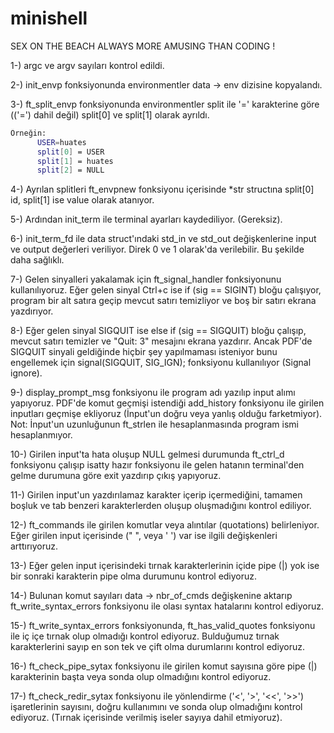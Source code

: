 # minishell
SEX ON THE BEACH ALWAYS MORE AMUSING THAN CODING !


1-) argc ve argv sayıları kontrol edildi.

2-) init_envp fonksiyonunda environmentler data -> env dizisine kopyalandı.

3-) ft_split_envp fonksiyonunda environmentler split ile '=' karakterine göre (('=') dahil değil) split[0] ve split[1] olarak ayrıldı.
```sh
Örneğin:
      USER=huates
      split[0] = USER
      split[1] = huates
      split[2] = NULL
```
4-) Ayrılan splitleri ft_envpnew fonksiyonu içerisinde *str structına split[0] id, split[1] ise value olarak atanıyor.

5-) Ardından init_term ile terminal ayarları kaydediliyor. (Gereksiz).

6-) init_term_fd ile data struct'ındaki std_in ve std_out değişkenlerine input ve output değerleri veriliyor. Direk 0 ve 1 olarak'da verilebilir. Bu şekilde daha sağlıklı.

7-) Gelen sinyalleri yakalamak için ft_signal_handler fonksiyonunu kullanılıyoruz. Eğer gelen sinyal Ctrl+c ise if (sig == SIGINT) bloğu çalışıyor, program bir alt satıra geçip mevcut satırı temizliyor ve boş bir satırı ekrana yazdırıyor.

8-) Eğer gelen sinyal SIGQUIT ise else if (sig == SIGQUIT) bloğu çalışıp, mevcut satırı temizler ve "Quit: 3" mesajını ekrana yazdırır. Ancak PDF'de SIGQUIT sinyali geldiğinde hiçbir şey yapılmaması isteniyor bunu engellemek için signal(SIGQUIT, SIG_IGN); fonksiyonu kullanılıyor (Signal ignore).

9-) display_prompt_msg fonksiyonu ile program adı yazılıp input alımı yapıyoruz. PDF'de komut geçmişi istendiği add_history fonksiyonu ile girilen inputları geçmişe ekliyoruz (İnput'un doğru veya yanlış olduğu farketmiyor).
Not: İnput'un uzunluğunun ft_strlen ile hesaplanmasında program ismi hesaplanmıyor.

10-) Girilen input'ta hata oluşup NULL gelmesi durumunda ft_ctrl_d fonksiyonu çalışıp isatty hazır fonksiyonu ile gelen hatanın terminal'den gelme durumuna göre exit yazdırıp çıkış yapıyoruz.

11-) Girilen input'un yazdırılamaz karakter içerip içermediğini, tamamen boşluk ve tab benzeri karakterlerden oluşup oluşmadığını kontrol ediliyor.

12-) ft_commands ile girilen komutlar veya alıntılar (quotations) belirleniyor. Eğer girilen input içerisinde (" ", veya ' ') var ise ilgili değişkenleri arttırıyoruz.

13-) Eğer gelen input içerisindeki tırnak karakterlerinin içide pipe (|) yok ise bir sonraki karakterin pipe olma durumunu kontrol ediyoruz.

14-) Bulunan komut sayıları data -> nbr_of_cmds değişkenine aktarıp ft_write_syntax_errors fonksiyonu ile olası syntax hatalarını kontrol ediyoruz.

15-) ft_write_syntax_errors fonksiyonunda, ft_has_valid_quotes fonksiyonu ile iç içe tırnak olup olmadığı kontrol ediyoruz. Bulduğumuz tırnak karakterlerini sayıp en son tek ve çift olma durumlarını kontrol ediyoruz.

16-) ft_check_pipe_sytax fonksiyonu ile girilen komut sayısına göre pipe (|) karakterinin başta veya sonda olup olmadığını kontrol ediyoruz.

17-) ft_check_redir_sytax fonksiyonu ile yönlendirme ('<', '>', '<<', '>>') işaretlerinin sayısını, doğru kullanımını ve sonda olup olmadığını kontrol ediyoruz. (Tırnak içerisinde verilmiş iseler sayıya dahil etmiyoruz).
